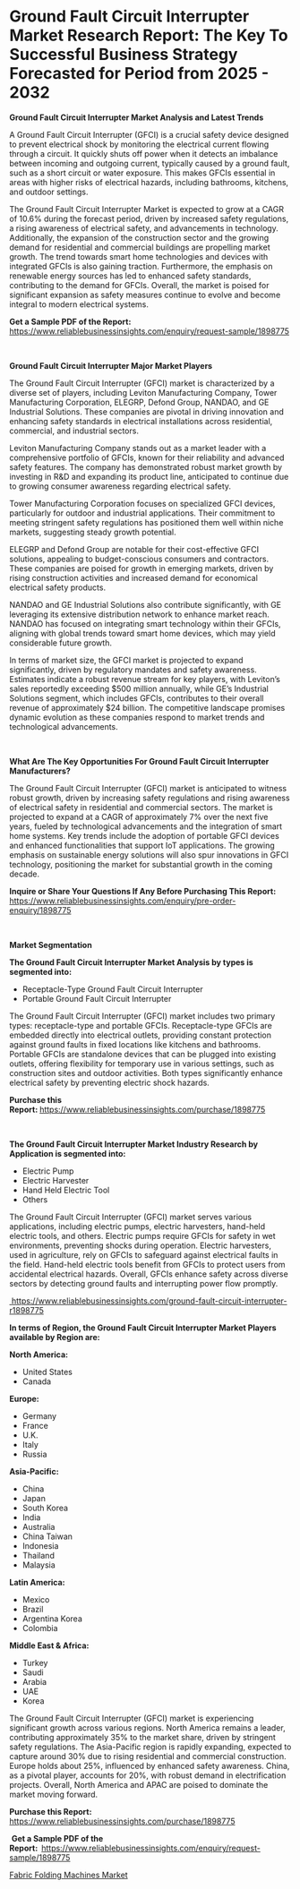 <p><h1>Ground Fault Circuit Interrupter Market Research Report: The Key To Successful Business Strategy Forecasted for Period from 2025 - 2032</h1></p><p><strong>Ground Fault Circuit Interrupter Market Analysis and Latest Trends</strong></p>
<p><p>A Ground Fault Circuit Interrupter (GFCI) is a crucial safety device designed to prevent electrical shock by monitoring the electrical current flowing through a circuit. It quickly shuts off power when it detects an imbalance between incoming and outgoing current, typically caused by a ground fault, such as a short circuit or water exposure. This makes GFCIs essential in areas with higher risks of electrical hazards, including bathrooms, kitchens, and outdoor settings.</p><p>The Ground Fault Circuit Interrupter Market is expected to grow at a CAGR of 10.6% during the forecast period, driven by increased safety regulations, a rising awareness of electrical safety, and advancements in technology. Additionally, the expansion of the construction sector and the growing demand for residential and commercial buildings are propelling market growth. The trend towards smart home technologies and devices with integrated GFCIs is also gaining traction. Furthermore, the emphasis on renewable energy sources has led to enhanced safety standards, contributing to the demand for GFCIs. Overall, the market is poised for significant expansion as safety measures continue to evolve and become integral to modern electrical systems.</p></p>
<p><strong>Get a Sample PDF of the Report:&nbsp;</strong> <a href="https://www.reliablebusinessinsights.com/enquiry/request-sample/1898775?utm_campaign=2099&utm_medium=2&utm_source=Github&utm_content=ia&utm_term=08042025&utm_id=ground-fault-circuit-interrupter">https://www.reliablebusinessinsights.com/enquiry/request-sample/1898775</a></p>
<p>&nbsp;</p>
<p><strong>Ground Fault Circuit Interrupter Major Market Players</strong></p>
<p><p>The Ground Fault Circuit Interrupter (GFCI) market is characterized by a diverse set of players, including Leviton Manufacturing Company, Tower Manufacturing Corporation, ELEGRP, Defond Group, NANDAO, and GE Industrial Solutions. These companies are pivotal in driving innovation and enhancing safety standards in electrical installations across residential, commercial, and industrial sectors.</p><p>Leviton Manufacturing Company stands out as a market leader with a comprehensive portfolio of GFCIs, known for their reliability and advanced safety features. The company has demonstrated robust market growth by investing in R&D and expanding its product line, anticipated to continue due to growing consumer awareness regarding electrical safety.</p><p>Tower Manufacturing Corporation focuses on specialized GFCI devices, particularly for outdoor and industrial applications. Their commitment to meeting stringent safety regulations has positioned them well within niche markets, suggesting steady growth potential.</p><p>ELEGRP and Defond Group are notable for their cost-effective GFCI solutions, appealing to budget-conscious consumers and contractors. These companies are poised for growth in emerging markets, driven by rising construction activities and increased demand for economical electrical safety products.</p><p>NANDAO and GE Industrial Solutions also contribute significantly, with GE leveraging its extensive distribution network to enhance market reach. NANDAO has focused on integrating smart technology within their GFCIs, aligning with global trends toward smart home devices, which may yield considerable future growth.</p><p>In terms of market size, the GFCI market is projected to expand significantly, driven by regulatory mandates and safety awareness. Estimates indicate a robust revenue stream for key players, with Leviton’s sales reportedly exceeding $500 million annually, while GE’s Industrial Solutions segment, which includes GFCIs, contributes to their overall revenue of approximately $24 billion. The competitive landscape promises dynamic evolution as these companies respond to market trends and technological advancements.</p></p>
<p>&nbsp;</p>
<p><strong>What Are The Key Opportunities For Ground Fault Circuit Interrupter Manufacturers?</strong></p>
<p><p>The Ground Fault Circuit Interrupter (GFCI) market is anticipated to witness robust growth, driven by increasing safety regulations and rising awareness of electrical safety in residential and commercial sectors. The market is projected to expand at a CAGR of approximately 7% over the next five years, fueled by technological advancements and the integration of smart home systems. Key trends include the adoption of portable GFCI devices and enhanced functionalities that support IoT applications. The growing emphasis on sustainable energy solutions will also spur innovations in GFCI technology, positioning the market for substantial growth in the coming decade.</p></p>
<p><strong>Inquire or Share Your Questions If Any Before Purchasing This Report:</strong> <a href="https://www.reliablebusinessinsights.com/enquiry/pre-order-enquiry/1898775?utm_campaign=2099&utm_medium=2&utm_source=Github&utm_content=ia&utm_term=08042025&utm_id=ground-fault-circuit-interrupter">https://www.reliablebusinessinsights.com/enquiry/pre-order-enquiry/1898775</a></p>
<p>&nbsp;</p>
<p><strong>Market Segmentation</strong></p>
<p><strong>The Ground Fault Circuit Interrupter Market Analysis by types is segmented into:</strong></p>
<p><ul><li>Receptacle-Type Ground Fault Circuit Interrupter</li><li>Portable Ground Fault Circuit Interrupter</li></ul></p>
<p><p>The Ground Fault Circuit Interrupter (GFCI) market includes two primary types: receptacle-type and portable GFCIs. Receptacle-type GFCIs are embedded directly into electrical outlets, providing constant protection against ground faults in fixed locations like kitchens and bathrooms. Portable GFCIs are standalone devices that can be plugged into existing outlets, offering flexibility for temporary use in various settings, such as construction sites and outdoor activities. Both types significantly enhance electrical safety by preventing electric shock hazards.</p></p>
<p><strong>Purchase this Report:&nbsp;</strong><a href="https://www.reliablebusinessinsights.com/purchase/1898775?utm_campaign=2099&utm_medium=2&utm_source=Github&utm_content=ia&utm_term=08042025&utm_id=ground-fault-circuit-interrupter">https://www.reliablebusinessinsights.com/purchase/1898775</a></p>
<p>&nbsp;</p>
<p><strong>The Ground Fault Circuit Interrupter Market Industry Research by Application is segmented into:</strong></p>
<p><ul><li>Electric Pump</li><li>Electric Harvester</li><li>Hand Held Electric Tool</li><li>Others</li></ul></p>
<p><p>The Ground Fault Circuit Interrupter (GFCI) market serves various applications, including electric pumps, electric harvesters, hand-held electric tools, and others. Electric pumps require GFCIs for safety in wet environments, preventing shocks during operation. Electric harvesters, used in agriculture, rely on GFCIs to safeguard against electrical faults in the field. Hand-held electric tools benefit from GFCIs to protect users from accidental electrical hazards. Overall, GFCIs enhance safety across diverse sectors by detecting ground faults and interrupting power flow promptly.</p></p>
<p><a href="https://www.reliablebusinessinsights.com/ground-fault-circuit-interrupter-r1898775?utm_campaign=2099&utm_medium=2&utm_source=Github&utm_content=ia&utm_term=08042025&utm_id=ground-fault-circuit-interrupter">&nbsp;https://www.reliablebusinessinsights.com/ground-fault-circuit-interrupter-r1898775</a></p>
<p><strong>In terms of Region, the Ground Fault Circuit Interrupter Market Players available by Region are:</strong></p>
<p>
    <p> <strong> North America: </strong>
        <ul>
            <li>United States</li>
            <li>Canada</li>
        </ul>
        </p> 
    <p> <strong> Europe: </strong>
        <ul>
            <li>Germany</li>
            <li>France</li>
            <li>U.K.</li>
            <li>Italy</li>
            <li>Russia</li>
        </ul>
        </p> 
    <p> <strong> Asia-Pacific: </strong>
        <ul>
            <li>China</li>
            <li>Japan</li>
            <li>South Korea</li>
            <li>India</li>
            <li>Australia</li>
            <li>China Taiwan</li>
            <li>Indonesia</li>
            <li>Thailand</li>
            <li>Malaysia</li>
        </ul>
        </p> 
    <p> <strong> Latin America: </strong>
        <ul>
            <li>Mexico</li>
            <li>Brazil</li>
            <li>Argentina Korea</li>
            <li>Colombia</li>
        </ul>
        </p> 
    <p> <strong> Middle East & Africa: </strong>
        <ul>
            <li>Turkey</li>
            <li>Saudi</li>
            <li>Arabia</li>
            <li>UAE</li>
            <li>Korea</li>
        </ul>
    </p>
    </p>
<p><p>The Ground Fault Circuit Interrupter (GFCI) market is experiencing significant growth across various regions. North America remains a leader, contributing approximately 35% to the market share, driven by stringent safety regulations. The Asia-Pacific region is rapidly expanding, expected to capture around 30% due to rising residential and commercial construction. Europe holds about 25%, influenced by enhanced safety awareness. China, as a pivotal player, accounts for 20%, with robust demand in electrification projects. Overall, North America and APAC are poised to dominate the market moving forward.</p></p>
<p><strong>Purchase this Report: </strong><a href="https://www.reliablebusinessinsights.com/purchase/1898775?utm_campaign=2099&utm_medium=2&utm_source=Github&utm_content=ia&utm_term=08042025&utm_id=ground-fault-circuit-interrupter">https://www.reliablebusinessinsights.com/purchase/1898775</a></p>
<p>&nbsp;<strong>Get a Sample PDF of the Report:&nbsp;&nbsp;</strong><a href="https://www.reliablebusinessinsights.com/enquiry/request-sample/1898775?utm_campaign=2099&utm_medium=2&utm_source=Github&utm_content=ia&utm_term=08042025&utm_id=ground-fault-circuit-interrupter">https://www.reliablebusinessinsights.com/enquiry/request-sample/1898775</a></p>
<p><strong></strong></p>
<p><p><a href="https://github.com/NargisHussain432/Market-Research-Report-List-2/blob/main/fabric-folding-machines-market.md?utm_campaign=2099&utm_medium=2&utm_source=Github&utm_content=ia&utm_term=08042025&utm_id=ground-fault-circuit-interrupter">Fabric Folding Machines Market</a></p></p>